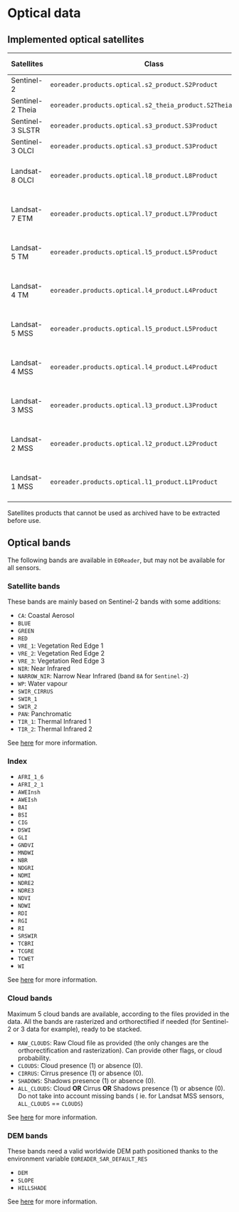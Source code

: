 # Optical data

## Implemented optical satellites

|Satellites | Class | Product Types | Use archive | Default Resolution |
|--- | --- | --- | --- | ---|
|Sentinel-2 | `eoreader.products.optical.s2_product.S2Product` | L1C & L2A | Yes | 20m|
|Sentinel-2 Theia | `eoreader.products.optical.s2_theia_product.S2TheiaProduct` | L2A | Yes | 20m|
|Sentinel-3 SLSTR | `eoreader.products.optical.s3_product.S3Product` | RBT | No | 300m|
|Sentinel-3 OLCI | `eoreader.products.optical.s3_product.S3Product` | EFR | No | 500m|
|Landsat-8 OLCI | `eoreader.products.optical.l8_product.L8Product` | Level 1 | Collection 1: No, Collection 2: Yes | 30m|
|Landsat-7 ETM | `eoreader.products.optical.l7_product.L7Product` | Level 1 | Collection 1: No, Collection 2: Yes | 30m|
|Landsat-5 TM | `eoreader.products.optical.l5_product.L5Product` | Level 1 | Collection 1: No, Collection 2: Yes | 30m|
|Landsat-4 TM | `eoreader.products.optical.l4_product.L4Product` | Level 1 | Collection 1: No, Collection 2: Yes | 30m|
|Landsat-5 MSS | `eoreader.products.optical.l5_product.L5Product` | Level 1 | Collection 1: No, Collection 2: Yes | 60m|
|Landsat-4 MSS | `eoreader.products.optical.l4_product.L4Product` | Level 1 | Collection 1: No, Collection 2: Yes | 60m|
|Landsat-3 MSS | `eoreader.products.optical.l3_product.L3Product` | Level 1 | Collection 1: No, Collection 2: Yes | 60m|
|Landsat-2 MSS | `eoreader.products.optical.l2_product.L2Product` | Level 1 | Collection 1: No, Collection 2: Yes | 60m|
|Landsat-1 MSS | `eoreader.products.optical.l1_product.L1Product` | Level 1 | Collection 1: No, Collection 2: Yes | 60m|

Satellites products that cannot be used as archived have to be extracted before use.

## Optical bands

The following bands are available in `EOReader`, but may not be available for all sensors.

### Satellite bands
These bands are mainly based on Sentinel-2 bands with some additions:

- `CA`: Coastal Aerosol
- `BLUE`
- `GREEN`
- `RED`
- `VRE_1`: Vegetation Red Edge 1
- `VRE_2`: Vegetation Red Edge 2
- `VRE_3`: Vegetation Red Edge 3
- `NIR`: Near Infrared
- `NARROW_NIR`: Narrow Near Infrared (band `8A` for `Sentinel-2`)
- `WP`: Water vapour
- `SWIR_CIRRUS`
- `SWIR_1`
- `SWIR_2`
- `PAN`: Panchromatic
- `TIR_1`: Thermal Infrared 1
- `TIR_2`: Thermal Infrared 2

See [here]() for more information.

### Index

- `AFRI_1_6`
- `AFRI_2_1`
- `AWEInsh`
- `AWEIsh`
- `BAI`
- `BSI`
- `CIG`
- `DSWI`
- `GLI`
- `GNDVI`
- `MNDWI`
- `NBR`
- `NDGRI`
- `NDMI`
- `NDRE2`
- `NDRE3`
- `NDVI`
- `NDWI`
- `RDI`
- `RGI`
- `RI`
- `SRSWIR`
- `TCBRI`
- `TCGRE`
- `TCWET`
- `WI`

See [here]() for more information.

### Cloud bands

Maximum 5 cloud bands are available, according to the files provided in the data. All the bands are rasterized and
orthorectified if needed (for Sentinel-2 or 3 data for example), ready to be stacked.

- `RAW_CLOUDS`: Raw Cloud file as provided (the only changes are the orthorectification and rasterization). Can provide
  other flags, or cloud probability.
- `CLOUDS`: Cloud presence (1) or absence (0).
- `CIRRUS`: Cirrus presence (1) or absence (0).
- `SHADOWS`: Shadows presence (1) or absence (0).
- `ALL_CLOUDS`: Cloud **OR** Cirrus **OR** Shadows presence (1) or absence (0). Do not take into account missing bands (
  ie. for Landsat MSS sensors, `ALL_CLOUDS` == `CLOUDS`)

See [here]() for more information.

### DEM bands

These bands need a valid worldwide DEM path positioned thanks to the environment variable `EOREADER_SAR_DEFAULT_RES`

- `DEM`
- `SLOPE`
- `HILLSHADE`

See [here]() for more information.
